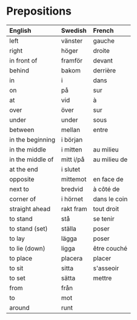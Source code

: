 # Prepositions

| English          | Swedish   | French       |
| :--------------- | :-------- | :----------- |
| left             | vänster   | gauche       |
| right            | höger     | droite       |
| in front of      | framför   | devant       |
| behind           | bakom     | derrière     |
| in               | i         | dans         |
| on               | på        | sur          |
| at               | vid       | à            |
| over             | över      | sur          |
| under            | under     | sous         |
| between          | mellan    | entre        |
| in the beginning | i början  |              |
| in the middle    | i mitten  | au milieu    |
| in the middle of | mitt i/på | au milieu de |
| at the end       | i slutet  |              |
| opposite         | mittemot  | en face de   |
| next to          | bredvid   | à côté de    |
| corner of        | i hörnet  | dans le coin |
| straight ahead   | rakt fram | tout droit   |
| to stand         | stå       | se tenir     |
| to stand (set)   | ställa    | poser        |
| to lay           | lägga     | poser        |
| to lie (down)    | ligga     | être couché  |
| to place         | placera   | placer       |
| to sit           | sitta     | s'asseoir    |
| to set           | sätta     | mettre       |
| from             | från      |              |
| to               | mot       |              |
| around           | runt      |              |
